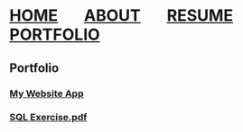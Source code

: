 # [HOME](https://dusty91487.github.io/dusty91487.gethub.io) &nbsp; &nbsp; &nbsp; [ABOUT](https://dusty91487.github.io/dusty91487.gethub.io/about) &nbsp; &nbsp; &nbsp; [RESUME](https://dusty91487.github.io/dusty91487.gethub.io/resume) &nbsp; &nbsp; &nbsp; [PORTFOLIO](https://dusty91487.github.io/dusty91487.gethub.io/portfolio)
## Portfolio
### [My Website App](https://github.com/dusty91487/MyWebSiteApp2)
### [SQL Exercise.pdf](https://github.com/dusty91487/sqlportfolio/files/14901125/SQL.Exercise.pdf)
